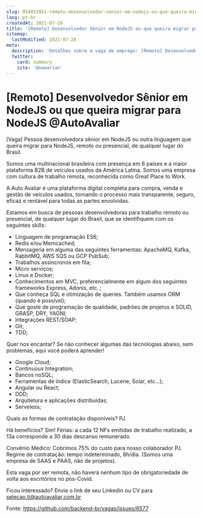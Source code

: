 ```yaml
---
slug: 954853951-remoto-desenvolvedor-senior-em-nodejs-ou-que-queira-migrar-para-nodejs-at-autoavaliar
lang: pt-br
createdAt: 2021-07-28
title: '[Remoto] Desenvolvedor Sênior em NodeJS ou que queira migrar para NodeJS @AutoAvaliar - Vaga de Emprego'
sitemap:
  lastModified: 2021-07-28
meta:
  description: 'Detalhes sobre a vaga de emprego: [Remoto] Desenvolvedor Sênior em NodeJS ou que queira migrar para NodeJS @AutoAvaliar'
  twitter:
    card: summary
    site: '@nawarian'
---
```


# [Remoto] Desenvolvedor Sênior em NodeJS ou que queira migrar para NodeJS @AutoAvaliar

[Vaga] Pessoa desenvolvedora sênior em NodeJS ou outra linguagem que queira migrar para NodeJS, remoto ou presencial, de qualquer lugar do Brasil.
 
Somos uma multinacional brasileira com presença em 6 países e a maior plataforma B2B de veículos usados da América Latina. Somos uma empresa com cultura de trabalho remota, reconhecida como Great Place to Work.
 
A Auto Avaliar é uma plataforma digital completa para compra, venda e gestão de veículos usados, tornando o processo mais transparente, seguro, eficaz e rentável para todas as partes envolvidas.
 
Estamos em busca de pessoas desenvolvedoras para trabalho remoto ou presencial, de qualquer lugar do Brasil, que se identifiquem com os seguintes skills:
 
- Linguagem de programação ES6;
- Redis e/ou Memcached;
- Mensageria em alguma das seguintes ferramentas: ApacheMQ, Kafka, RabbitMQ, AWS SQS ou GCP PubSub;
- Trabalhos assíncronos em fila;
- Micro serviços;
- Linux e Docker;
- Conhecimentos em MVC, preferencialmente em algum dos seguintes frameworks Express, Adonis, etc..;
- Que conheça SQL e otimização de queries. Também usamos ORM (quando é possível);
- Que goste de programação de qualidade, padrões de projetos e SOLID, GRASP, DRY, YAGNI;
- Integrações REST/SOAP;
- Git;
- TDD;
 
Quer nos encantar? Se não conhecer algumas das tecnologias abaixo, sem problemas, aqui você poderá aprender!
- Google Cloud;
- Continuous Integration;
- Bancos noSQL;
- Ferramentas de índice (ElasticSearch, Lucene, Solar, etc…);
- Angular ou React;
- DDD;
- Arquitetura e aplicações distribuídas;
- Serveless;
 
Quais as formas de contratação disponíveis? PJ.
 
Há benefícios? Sim!
Férias: a cada 12 NFs emitidas de trabalho realizado, a 13a corresponde a 30 dias descanso remunerado.
 
Convênio Médico: Cobrimos 75% do custo para nosso colaborador PJ.
Regime de contratação: tempo indeterminado, 8h/dia. (Somos uma empresa de SAAS e PAAS, não de projetos).
 
Esta vaga por ser remota, não haverá nenhum tipo de obrigatoriedade de volta aos escritórios no pós-Covid.
 
Ficou interessado? Envie o link de seu Linkedin ou CV para selecao.ti@autoavaliar.com.br


Fonte: https://github.com/backend-br/vagas/issues/6577